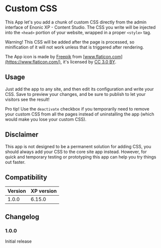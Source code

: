 # Custom CSS

This App let's you add a chunk of custom CSS directly from the admin interface of Enonic XP - Content Studio. The CSS you write will be injected into the `<head>` portion of your website, wrapped in a proper `<style>` tag.

Warning! This CSS will be added after the page is processed, so minification of it will not work unless that is triggered after rendering.

The App icon is made by [Freepik](http://www.freepik.com) from [www.flaticon.com](https://www.flaticon.com/), it's licensed by [CC 3.0 BY](http://creativecommons.org/licenses/by/3.0/).

## Usage

Just add the app to any site, and then edit its configuration and write your CSS. Save to preview your changes, and be sure to publish to let your visitors see the result!

Pro tip! Use the `deactivate` checkbox if you temporarily need to remove your custom CSS from all the pages instead of uninstalling the app (which would make you lose your custom CSS).

## Disclaimer

This app is not designed to be a permanent solution for adding CSS, you should always add your CSS to the core site app instead. However, for quick and temporary testing or prototyping this app can help you try things out faster.

## Compatibility

| Version       | XP version |
| ------------- | ---------- |
| 1.0.0	        | 6.15.0 |

## Changelog

### 1.0.0

Initial release
